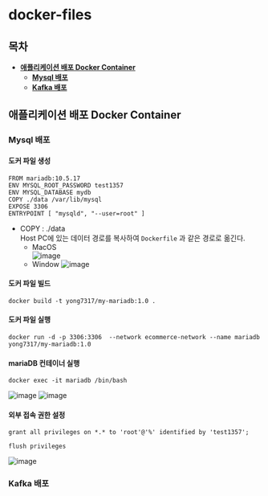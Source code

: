 # docker-files
## 목차
* **[애플리케이션 배포 Docker Container](#애플리케이션-배포-Docker-Container)**
  * **[Mysql 배포](#Mysql-배포)**
  * **[Kafka 배포](#Kafka-배포)**

## 애플리케이션 배포 Docker Container
### Mysql 배포
#### 도커 파일 생성
```docker 
FROM mariadb:10.5.17
ENV MYSQL_ROOT_PASSWORD test1357
ENV MYSQL_DATABASE mydb
COPY ./data /var/lib/mysql
EXPOSE 3306
ENTRYPOINT [ "mysqld", "--user=root" ]
```
- COPY : ./data   
Host PC에 있는 데이터 경로를 복사하여 `Dockerfile` 과 같은 경로로 옮긴다.
  - MacOS    
  ![image](https://user-images.githubusercontent.com/31242766/205596150-72a7ec1d-2796-4611-bbd8-6d35d008e353.png)
  - Window
  ![image](https://user-images.githubusercontent.com/31242766/205595942-9b186af3-c3dd-4dbb-9fa4-6fd653426733.png)
  
#### 도커 파일 빌드
```docker
docker build -t yong7317/my-mariadb:1.0 .
```
#### 도커 파일 실행
```docker
docker run -d -p 3306:3306  --network ecommerce-network --name mariadb yong7317/my-mariadb:1.0
```
#### mariaDB 컨테이너 실행
```docker
docker exec -it mariadb /bin/bash
```
![image](https://user-images.githubusercontent.com/31242766/205598531-5bbdc134-918a-47ef-b084-debf04b8d664.png)
![image](https://user-images.githubusercontent.com/31242766/205598753-bdd03f5b-f226-4dd6-a0e6-527617309aea.png)

#### 외부 접속 권한 설정
```mariadb
grant all privileges on *.* to 'root'@'%' identified by 'test1357';
```
```mariadb
flush privileges
```
![image](https://user-images.githubusercontent.com/31242766/205599630-b30155c4-6553-419d-9c83-655cc74f42a6.png)

### Kafka 배포
